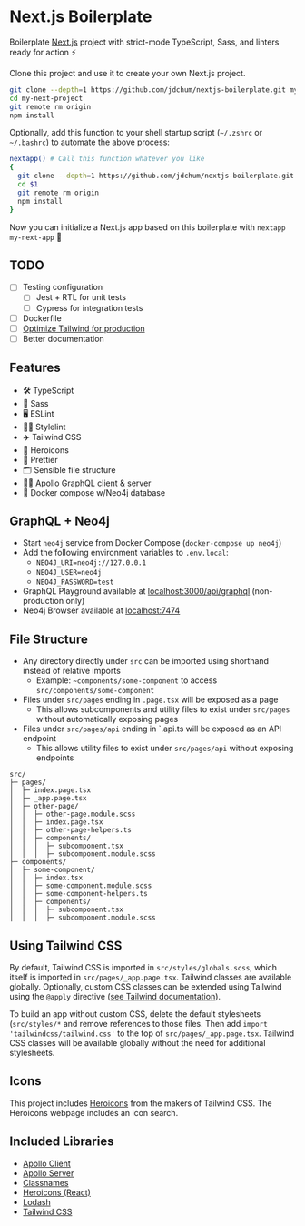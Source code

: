 # Next.js Boilerplate

Boilerplate [Next.js](https://nextjs.org) project with strict-mode TypeScript, Sass,
and linters ready for action ⚡️

Clone this project and use it to create your own Next.js project.

```bash
git clone --depth=1 https://github.com/jdchum/nextjs-boilerplate.git my-next-project
cd my-next-project
git remote rm origin
npm install
```

Optionally, add this function to your shell startup script (`~/.zshrc` or `~/.bashrc`) to automate the above process:

```bash
nextapp() # Call this function whatever you like
{
  git clone --depth=1 https://github.com/jdchum/nextjs-boilerplate.git $1
  cd $1
  git remote rm origin
  npm install
}
```

Now you can initialize a Next.js app based on this boilerplate with `nextapp my-next-app` 🚀

## TODO

- [ ] Testing configuration
  - [ ] Jest + RTL for unit tests
  - [ ] Cypress for integration tests
- [ ] Dockerfile
- [ ] [Optimize Tailwind for production](https://tailwindcss.com/docs/optimizing-for-production)
- [ ] Better documentation

## Features

- 🛠 TypeScript
- 🎨 Sass
- 🖥 ESLint
- 👩‍🎨 Stylelint
- ✈️ Tailwind CSS
- 🦸 Heroicons
- 💅 Prettier
- 🗂 Sensible file structure
- 🧑‍🚀 Apollo GraphQL client & server
- 🐋 Docker compose w/Neo4j database

## GraphQL + Neo4j

- Start `neo4j` service from Docker Compose (`docker-compose up neo4j`)
- Add the following environment variables to `.env.local`:
  - `NEO4J_URI=neo4j://127.0.0.1`
  - `NEO4J_USER=neo4j`
  - `NEO4J_PASSWORD=test`
- GraphQL Playground available at [localhost:3000/api/graphql](http://localhost:3000/api/graphql) (non-production only)
- Neo4j Browser available at [localhost:7474](http://localhost:7474/browser/)

## File Structure

- Any directory directly under `src` can be imported using shorthand instead of
relative imports
  - Example: `~components/some-component` to access `src/components/some-component`
- Files under `src/pages` ending in `.page.tsx` will be exposed as a page
  - This allows subcomponents and utility files to exist under `src/pages` without
    automatically exposing pages
- Files under `src/pages/api` ending in `.api.ts will be exposed as an API endpoint
  - This allows utility files to exist under `src/pages/api` without exposing endpoints

```text
src/
├─ pages/
│  ├─ index.page.tsx
│  ├─ _app.page.tsx
│  ├─ other-page/
│  │  ├─ other-page.module.scss
│  │  ├─ index.page.tsx
│  │  ├─ other-page-helpers.ts
│  │  ├─ components/
│  │  │  ├─ subcomponent.tsx
│  │  │  ├─ subcomponent.module.scss
├─ components/
│  ├─ some-component/
│  │  ├─ index.tsx
│  │  ├─ some-component.module.scss
│  │  ├─ some-component-helpers.ts
│  │  ├─ components/
│  │  │  ├─ subcomponent.tsx
│  │  │  ├─ subcomponent.module.scss

```

## Using Tailwind CSS

By default, Tailwind CSS is imported in `src/styles/globals.scss`, which itself is imported in
`src/pages/_app.page.tsx`. Tailwind classes are available globally. Optionally, custom CSS classes
can be extended using Tailwind using the `@apply` directive ([see Tailwind documentation](https://tailwindcss.com/docs/functions-and-directives#apply)).

To build an app without custom CSS, delete the default stylesheets (`src/styles/*` and remove references to those files. Then add `import 'tailwindcss/tailwind.css'` to the top
of `src/pages/_app.page.tsx`. Tailwind CSS classes will be available globally without the need for additional
stylesheets.

## Icons

This project includes [Heroicons](https://heroicons.com/) from the makers of Tailwind CSS. The Heroicons webpage includes
an icon search.

## Included Libraries

- [Apollo Client](https://www.apollographql.com/docs/react/)
- [Apollo Server](https://www.apollographql.com/docs/apollo-server)
- [Classnames](https://github.com/JedWatson/classnames#readme)
- [Heroicons (React)](https://github.com/tailwindlabs/heroicons#readme)
- [Lodash](https://lodash.com/)
- [Tailwind CSS](https://tailwindcss.com/docs/installation)

